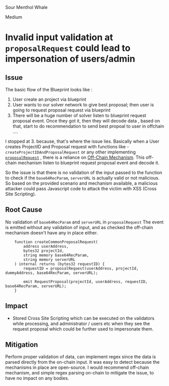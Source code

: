 Sour Menthol Whale

Medium

# Invalid input validation at `proposalRequest` could lead to impersonation of users/admin

## Issue
The basic flow of the Blueprint looks like : 
1. User create an project via blueprint
2. User wants to our solver network to give best proposal; then user is going to request proposal request  via blueprint
3. There will be a huge number of solver listen to blueprint request proposal event. Once they got it, then they will decode data , based on that, start to do recommendation to send best propoal to user in offchain
....

I stopped at 3. because, that's where the issue lies. Basically when a User creates ProjectID and Proposal request with functions like - `createProjectIDAndProposalRequest` or any other implementing [`proposalRequest`](https://github.com/sherlock-audit/2025-03-crestal-network/blob/main/crestal-omni-contracts/src/BlueprintCore.sol#L205-L236) , there is a reliance on [Off-Chain Mechanism](https://github.com/crestalnetwork/crestal-js-sdk/blob/cf16f9a947cb42b921431e39a55340f55ca332e0/utils/polygonAmoyEventListener.ts#L97-L121). This off-chain mechanism listen to blueprint request proposal event and decode it. 

So the issue is that there is no validation of the input passed to the function to check if the `base64RecParam`, `serverURL` is actually valid or not malicious. So based on the provided scenario and mechanism available, a malicious attacker could pass Javascript code to attack the victim with XSS (Cross Site Scripting).


## Root Cause 
No validation of `base64RecParam` and `serverURL` in `proposalRequest` The event is emitted without any validation of input, and as checked the off-chain mechanism doesn't have any in place either.

```solidity
    function createCommonProposalRequest(
        address userAddress,
        bytes32 projectId,
        string memory base64RecParam,
        string memory serverURL
    ) internal returns (bytes32 requestID) {
        requestID = proposalRequest(userAddress, projectId, dummyAddress, base64RecParam, serverURL);

        emit RequestProposal(projectId, userAddress, requestID, base64RecParam, serverURL);
    }
```

## Impact
- Stored Cross Site Scripting which can be executed on the validators while processing, and administrator / users etc when they see the request proposal which could be further used to impersonate them. 

## Mitigation
Perform proper validation of data, can implement regex since the data is parsed directly from the on-chain input. It was easy to detect because the mechanisms in place are open-source. 
I would recommend off-chain mechanism, and simple regex parsing on-chain to mitigate the issue, to have no impact on any bodies. 